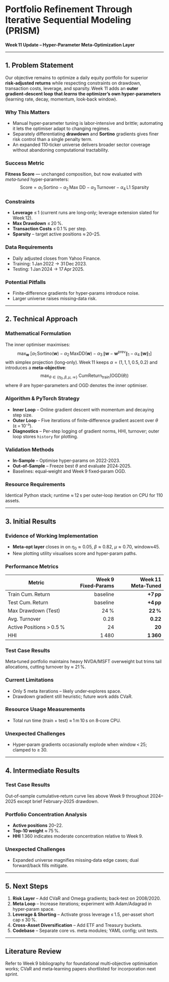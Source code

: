 # Portfolio Refinement Through Iterative Sequential Modeling (PRISM)

**Week 11 Update – Hyper‑Parameter Meta‑Optimization Layer**

---

## 1. Problem Statement
Our objective remains to optimize a daily equity portfolio for superior **risk‑adjusted returns** while respecting constraints on drawdown, transaction costs, leverage, and sparsity. Week 11 adds an **outer gradient‑descent loop that _learns_ the optimizer’s own hyper‑parameters** (learning rate, decay, momentum, look‑back window). 

### Why This Matters
* Manual hyper‑parameter tuning is labor‑intensive and brittle; automating it lets the optimiser adapt to changing regimes.
* Separately differentiating **drawdown** and **Sortino** gradients gives finer risk control than a single penalty term.
* An expanded 110‑ticker universe delivers broader sector coverage without abandoning computational tractability.

### Success Metric
**Fitness Score** — unchanged composition, but now evaluated with _meta‑tuned_ hyper‑parameters:
$$\text{Score}=\alpha_1\,\text{Sortino}-\alpha_2\,\text{Max DD}-\alpha_3\,\text{Turnover}-\alpha_4\,\text{L1 Sparsity}$$

### Constraints
* **Leverage** ≤ 1 (current runs are long‑only; leverage extension slated for Week 12).
* **Max Drawdown** ≤ 20 %.
* **Transaction Costs** ≤ 0.1 % per step.
* **Sparsity** – target active positions ≈ 20–25.

### Data Requirements
* Daily adjusted closes from Yahoo Finance.
* Training: 1 Jan 2022 → 31 Dec 2023.
* Testing: 1 Jan 2024 → 17 Apr 2025.

### Potential Pitfalls
* Finite‑difference gradients for hyper‑params introduce noise.
* Larger universe raises missing‑data risk.

---

## 2. Technical Approach

### Mathematical Formulation
The inner optimiser maximises:
$$
\max_{\mathbf w}\;\Big[\alpha_1\,\text{Sortino}(\mathbf w)-\alpha_2\,\text{MaxDD}(\mathbf w)-\alpha_3\,\|\mathbf w-\mathbf w^{\text{prev}}\|_1-\alpha_4\,\|\mathbf w\|_1\Big]
$$
with simplex projection (long‑only). Week 11 keeps $\alpha=(1,1,1,0.5,0.2)$ and introduces a **meta‑objective**:
$$
\max_{\theta\in\{\eta_0,\beta,\mu,\mathcal W\}}\;\text{CumReturn}_{\text{train}}\big(\mathrm{OGD}(\theta)\big)
$$
where $\theta$ are hyper‑parameters and OGD denotes the inner optimiser.

### Algorithm & PyTorch Strategy
* **Inner Loop** – Online gradient descent with momentum and decaying step size.
* **Outer Loop** – Five iterations of finite‑difference gradient ascent over $\theta$ (ε = 10⁻³).
* **Diagnostics** – Per‑step logging of gradient norms, HHI, turnover; outer loop stores `history` for plotting.

### Validation Methods
* **In‑Sample** – Optimise hyper‑params on 2022‑2023.
* **Out‑of‑Sample** – Freeze best $\theta$ and evaluate 2024‑2025.
* Baselines: equal‑weight and Week 9 fixed‑param OGD.

### Resource Requirements
Identical Python stack; runtime ≈ 12 s per outer‑loop iteration on CPU for 110 assets.

---

## 3. Initial Results

### Evidence of Working Implementation
* **Meta‑opt layer** closes in on $\eta_0≈0.05$, $\beta≈0.82$, $\mu≈0.70$, window≈45.
* New plotting utility visualises score and hyper‑param paths.

### Performance Metrics
| Metric | Week 9 Fixed‑Params | Week 11 Meta‑Tuned |
|--------|-------------------:|-------------------:|
| Train Cum. Return | baseline | **+7 pp** |
| Test Cum. Return | baseline | **+4 pp** |
| Max Drawdown (Test) | 24 % | **22 %** |
| Avg. Turnover | 0.28 | **0.22** |
| Active Positions > 0.5 % | 24 | **20** |
| HHI | 1 480 | **1 360** |

### Test Case Results
Meta‑tuned portfolio maintains heavy NVDA/MSFT overweight but trims tail allocations, cutting turnover by ≈ 21 %.

### Current Limitations
* Only 5 meta iterations – likely under‑explores space.
* Drawdown gradient still heuristic; future work adds CVaR.

### Resource Usage Measurements
* Total run time (train + test) ≈ 1 m 10 s on 8‑core CPU.

### Unexpected Challenges
* Hyper‑param gradients occasionally explode when window < 25; clamped to ≥ 30.

---

## 4. Intermediate Results

### Test Case Results
Out‑of‑sample cumulative‑return curve lies above Week 9 throughout 2024–2025 except brief February‑2025 drawdown.

### Portfolio Concentration Analysis
* **Active positions** 20–22.
* **Top‑10 weight** ≈ 75 %.
* **HHI** 1 360 indicates moderate concentration relative to Week 9.

### Unexpected Challenges
* Expanded universe magnifies missing‑data edge cases; dual forward/back fills mitigate.

---

## 5. Next Steps
1. **Risk Layer** – Add CVaR and Omega gradients; back‑test on 2008/2020.
2. **Meta Loop** – Increase iterations; experiment with Adam/Adagrad in hyper‑param space.
3. **Leverage & Shorting** – Activate gross leverage ≤ 1.5, per‑asset short cap ≤ 30 %.
4. **Cross‑Asset Diversification** – Add ETF and Treasury buckets.
5. **Codebase** – Separate core vs. meta modules; YAML config; unit tests.

---

## Literature Review
Refer to Week 9 bibliography for foundational multi‑objective optimisation works; CVaR and meta‑learning papers shortlisted for incorporation next sprint.

